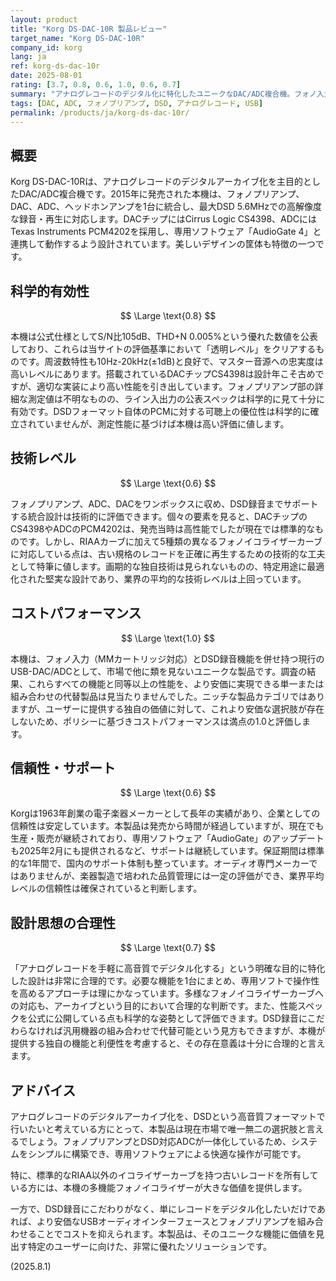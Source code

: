 ```yaml
---
layout: product
title: "Korg DS-DAC-10R 製品レビュー"
target_name: "Korg DS-DAC-10R"
company_id: korg
lang: ja
ref: korg-ds-dac-10r
date: 2025-08-01
rating: [3.7, 0.8, 0.6, 1.0, 0.6, 0.7]
summary: "アナログレコードのデジタル化に特化したユニークなDAC/ADC複合機。フォノ入力とDSD録音機能を併せ持つ稀有な存在で、代替品が見当たらないためコストパフォーマンスは最高評価となる。"
tags: [DAC, ADC, フォノプリアンプ, DSD, アナログレコード, USB]
permalink: /products/ja/korg-ds-dac-10r/
---
```


## 概要

Korg DS-DAC-10Rは、アナログレコードのデジタルアーカイブ化を主目的としたDAC/ADC複合機です。2015年に発売された本機は、フォノプリアンプ、DAC、ADC、ヘッドホンアンプを1台に統合し、最大DSD 5.6MHzでの高解像度な録音・再生に対応します。DACチップにはCirrus Logic CS4398、ADCにはTexas Instruments PCM4202を採用し、専用ソフトウェア「AudioGate 4」と連携して動作するよう設計されています。美しいデザインの筐体も特徴の一つです。

## 科学的有効性

$$ \Large \text{0.8} $$

本機は公式仕様としてS/N比105dB、THD+N 0.005%という優れた数値を公表しており、これらは当サイトの評価基準において「透明レベル」をクリアするものです。周波数特性も10Hz-20kHz(±1dB)と良好で、マスター音源への忠実度は高いレベルにあります。搭載されているDACチップCS4398は設計年こそ古めですが、適切な実装により高い性能を引き出しています。フォノプリアンプ部の詳細な測定値は不明なものの、ライン入出力の公表スペックは科学的に見て十分に有効です。DSDフォーマット自体のPCMに対する可聴上の優位性は科学的に確立されていませんが、測定性能に基づけば本機は高い評価に値します。

## 技術レベル

$$ \Large \text{0.6} $$

フォノプリアンプ、ADC、DACをワンボックスに収め、DSD録音までサポートする統合設計は技術的に評価できます。個々の要素を見ると、DACチップのCS4398やADCのPCM4202は、発売当時は高性能でしたが現在では標準的なものです。しかし、RIAAカーブに加えて5種類の異なるフォノイコライザーカーブに対応している点は、古い規格のレコードを正確に再生するための技術的な工夫として特筆に値します。画期的な独自技術は見られないものの、特定用途に最適化された堅実な設計であり、業界の平均的な技術レベルは上回っています。

## コストパフォーマンス

$$ \Large \text{1.0} $$

本機は、フォノ入力（MMカートリッジ対応）とDSD録音機能を併せ持つ現行のUSB-DAC/ADCとして、市場で他に類を見ないユニークな製品です。調査の結果、これらすべての機能と同等以上の性能を、より安価に実現できる単一または組み合わせの代替製品は見当たりませんでした。ニッチな製品カテゴリではありますが、ユーザーに提供する独自の価値に対して、これより安価な選択肢が存在しないため、ポリシーに基づきコストパフォーマンスは満点の1.0と評価します。

## 信頼性・サポート

$$ \Large \text{0.6} $$

Korgは1963年創業の電子楽器メーカーとして長年の実績があり、企業としての信頼性は安定しています。本製品は発売から時間が経過していますが、現在でも生産・販売が継続されており、専用ソフトウェア「AudioGate」のアップデートも2025年2月にも提供されるなど、サポートは継続しています。保証期間は標準的な1年間で、国内のサポート体制も整っています。オーディオ専門メーカーではありませんが、楽器製造で培われた品質管理には一定の評価ができ、業界平均レベルの信頼性は確保されていると判断します。

## 設計思想の合理性

$$ \Large \text{0.7} $$

「アナログレコードを手軽に高音質でデジタル化する」という明確な目的に特化した設計は非常に合理的です。必要な機能を1台にまとめ、専用ソフトで操作性を高めるアプローチは理にかなっています。多様なフォノイコライザーカーブへの対応も、アーカイブという目的において合理的な判断です。また、性能スペックを公式に公開している点も科学的な姿勢として評価できます。DSD録音にこだわらなければ汎用機器の組み合わせで代替可能という見方もできますが、本機が提供する独自の機能と利便性を考慮すると、その存在意義は十分に合理的と言えます。

## アドバイス

アナログレコードのデジタルアーカイブ化を、DSDという高音質フォーマットで行いたいと考えている方にとって、本製品は現在市場で唯一無二の選択肢と言えるでしょう。フォノプリアンプとDSD対応ADCが一体化しているため、システムをシンプルに構築でき、専用ソフトウェアによる快適な操作が可能です。

特に、標準的なRIAA以外のイコライザーカーブを持つ古いレコードを所有している方には、本機の多機能フォノイコライザーが大きな価値を提供します。

一方で、DSD録音にこだわりがなく、単にレコードをデジタル化したいだけであれば、より安価なUSBオーディオインターフェースとフォノプリアンプを組み合わせることでコストを抑えられます。本製品は、そのユニークな機能に価値を見出す特定のユーザーに向けた、非常に優れたソリューションです。

(2025.8.1)
